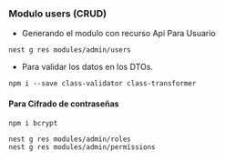 ### Modulo users (CRUD)
- Generando el modulo con recurso Api Para Usuario
```
nest g res modules/admin/users
```
- Para validar los datos en los DTOs.
```
npm i --save class-validator class-transformer
``` 
#### Para Cifrado de contraseñas
```
npm i bcrypt
```

```
nest g res modules/admin/roles
nest g res modules/admin/permissions
```